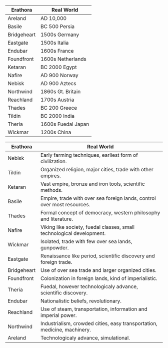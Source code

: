Erathora | Real World 
---------|-----------
Areland | AD 10,000 
Basile | BC 500 Persia
Bridgeheart | 1500s Germany 
Eastgate | 1500s Italia
Endubar | 1600s France 
Foundfront | 1600s Netherlands
Ketaran | BC 2000 Egypt 
Nafire | AD 900 Norway
Nebisk | AD 900 Aztecs
Northwind | 1860s Gt. Britain 
Reachland | 1700s Austria
Thades | BC 200 Greece
Tildin | BC 2000 India
Theria | 1600s Fuedal Japan 
Wickmar | 1200s China


Erathora | Real World 
---------|-----------
Nebisk | Early farming techniques, earliest form of civilization.
Tildin | Organized religion, major cities, trade with other empires.
Ketaran | Vast empire, bronze and iron tools, scientific methods.
Basile | Empire, trade with over sea foreign lands, control over most resources.
Thades | Formal concept of democracy, western philosophy and literature.
Nafire | Viking like society, fuedal classes, small technological development.
Wickmar | Isolated, trade with few over sea lands, gunpowder.
Eastgate | Renaissance like period, scientific discovery and foreign trade.
Bridgeheart | Use of over sea trade and larger organized cities.
Foundfront | Colonization in foreign lands, kind of imperialistic.
Theria | Fuedal, however technologicaly advance, scientific discovery.
Endubar | Nationalistic beliefs, revolutionary.
Reachland | Use of steam, transportation, information and imperial power.
Northwind | Industrialism, crowded cities, easy transportation, medicine, machinery.
Areland | Technologicaly advance, simulational.

